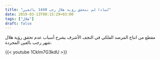 ```yaml
---
title: "لماذا لم تتحقق رؤية هلال رجب 1440 بالعين"
date: 2019-03-13T00:15:29+03:00
tags: ["هلال"]
draft: false
---
```

مقطع من انتاج المرصد الفلكي في النجف الأشرف يشرح أسباب عدم تحقق رؤية هلال شهر رجب بالعين المجردة.

{{< youtube 1CkIm7G3kdU >}}


